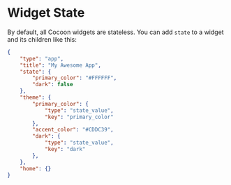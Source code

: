 # Widget State

By default, all Cocoon widgets are stateless.
You can add `state` to a widget and its children like this:

```json
{
    "type": "app",
    "title": "My Awesome App",
    "state": {
        "primary_color": "#FFFFFF",
        "dark": false
    },
    "theme": {
        "primary_color": {
            "type": "state_value",
            "key": "primary_color"
        },
        "accent_color": "#CDDC39",
        "dark": {
            "type": "state_value",
            "key": "dark"
        },
    },
    "home": {}
}
```
